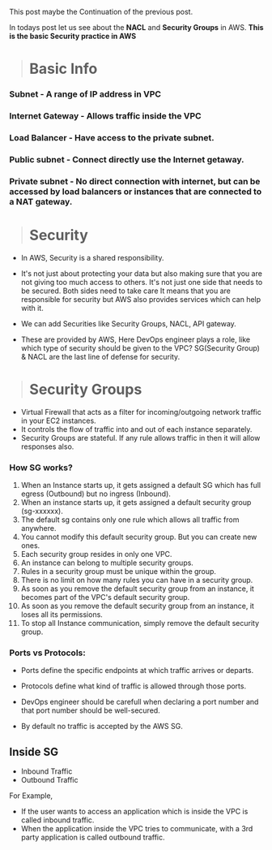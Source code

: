 This post maybe the Continuation of the previous post.

In todays post let us see about the **NACL** and **Security  Groups** in AWS.
**This is the basic Security practice in AWS**

># Basic Info
 ### Subnet - A range of IP address in VPC
 ### Internet Gateway - Allows traffic inside the VPC
 ### Load Balancer - Have access to the private subnet.
 ### Public subnet - Connect directly use the Internet getaway.
 ###  Private subnet - No direct connection with internet, but can be accessed by load balancers or instances that are connected to a NAT gateway.

># Security
- In AWS, Security is a shared responsibility.

- It's not just about protecting your data but also making sure that you are not giving too much access to others. It's not just one side that needs to be secured. Both sides need to take care It means that you are responsible for security but AWS also provides services which can help with it.
- We can add Securities like Security Groups, NACL, API gateway.
- These are provided by AWS, Here DevOps engineer plays a role, like which type of security should be given to the VPC?
SG(Security Group) & NACL are the last line of defense for security.

># Security Groups
- Virtual Firewall that acts as a filter for incoming/outgoing network traffic in your EC2 instances.
-  It controls the flow of traffic into and out of each instance separately.
-  Security Groups are stateful. If any rule allows traffic in then it will allow responses also.

### How SG works?
1. When an Instance starts up, it gets assigned a default SG which has full egress (Outbound) but no ingress (Inbound).
1. When an instance starts up, it gets assigned a default security group (sg-xxxxxx).
2. The default sg contains only one rule which allows all traffic from anywhere.
3. You cannot modify this default security group. But you can create new ones.
4. Each security group resides in only one VPC.
5. An instance can belong to multiple security groups.
6. Rules in a security group must be unique within the group.
7. There is no limit on how many rules you can have in a security group.
8. As soon as you remove the default security group from an instance, it becomes part of the VPC's default security group.
8. As soon as you remove the default security group from an instance, it loses all its permissions.
9. To stop all Instance communication, simply remove the default security group.

### Ports vs Protocols:
* Ports define the specific endpoints at which traffic arrives or departs.

* Protocols define what kind of traffic is allowed through those ports.

* DevOps engineer should be carefull when declaring a port number and that port number should be well-secured.
* By default no traffic is accepted by the AWS SG.

## Inside SG
* Inbound Traffic
* Outbound Traffic

For Example,
* If the user wants to access an application which is inside the VPC is called inbound traffic.
* When the application inside the VPC tries to communicate, with a 3rd party application is called outbound traffic.